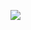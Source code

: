 ![](C:\Users\MI\Desktop\微信图片_20241207215308.png)


<!--stackedit_data:
eyJoaXN0b3J5IjpbLTIyMTA5MDc2MiwtMjA4ODc0NjYxMiwxND
cyNDI2Mzc1XX0=
-->